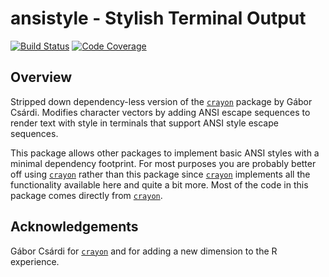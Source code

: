 # ansistyle - Stylish Terminal Output

[![Build Status](https://travis-ci.org/brodieG/ansistyle.png?branch=master)](https://travis-ci.org/brodieG/ansistyle)
[![Code Coverage](https://codecov.io/github/brodieG/unitizer/coverage.svg?branch=master)](https://codecov.io/github/brodieG/unitizer?branch=master)

## Overview

Stripped down dependency-less version of the [`crayon`][1] package by Gábor Csárdi.  Modifies character vectors by adding ANSI escape sequences to render text with style in terminals that support ANSI style escape sequences.

This package allows other packages to implement basic ANSI styles with a minimal dependency footprint.  For most purposes you are probably better off using [`crayon`][1] rather than this package since [`crayon`][1] implements all the functionality available here and quite a bit more.  Most of the code in this package comes directly from [`crayon`][1].

## Acknowledgements

Gábor Csárdi for [`crayon`][1] and for adding a new dimension to the R experience.

[1]: https://github.com/gaborcsardi/crayon

